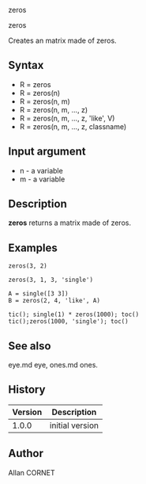 



zeros


zeros

Creates an matrix made of zeros.

## Syntax

- R = zeros
- R = zeros(n)
- R = zeros(n, m)
- R = zeros(n, m, ..., z)
- R = zeros(n, m, ..., z, 'like', V)
- R = zeros(n, m, ..., z, classname)

## Input argument

 - n - a variable
 - m - a variable

## Description


  <p><b>zeros</b> returns a matrix made of zeros.</p>


## Examples

```Nelson
zeros(3, 2)
```
```Nelson
zeros(3, 1, 3, 'single')
```
```Nelson
A = single([3 3])
B = zeros(2, 4, 'like', A)
```
```Nelson
tic(); single(1) * zeros(1000); toc()
tic();zeros(1000, 'single'); toc()
```

## See also

eye.md eye, ones.md ones.
## History

|Version|Description|
|------|------|
|1.0.0|initial version|


## Author

Allan CORNET



